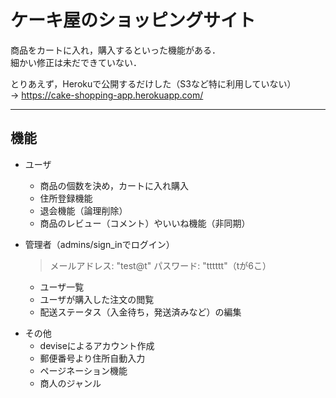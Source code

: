 # ケーキ屋のショッピングサイト

商品をカートに入れ，購入するといった機能がある．  
細かい修正は未だできていない．

とりあえず，Herokuで公開するだけした（S3など特に利用していない）  
→ <https://cake-shopping-app.herokuapp.com/>

***
## 機能

- ユーザ
  - 商品の個数を決め，カートに入れ購入
  - 住所登録機能
  - 退会機能（論理削除）
  - 商品のレビュー（コメント）やいいね機能（非同期）

- 管理者（admins/sign_inでログイン）
  > メールアドレス: "test@t"
  > パスワード: "tttttt"（tが6こ）
  - ユーザ一覧
  - ユーザが購入した注文の閲覧
  - 配送ステータス（入金待ち，発送済みなど）の編集

* その他
  - deviseによるアカウント作成
  - 郵便番号より住所自動入力
  - ページネーション機能
  - 商人のジャンル
 
